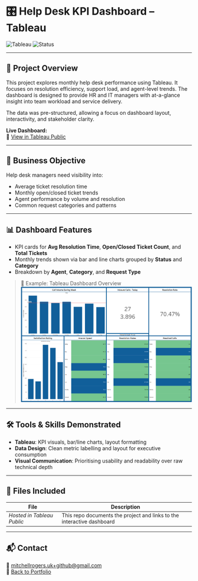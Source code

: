 # 🎛 Help Desk KPI Dashboard – Tableau

![Tableau](https://img.shields.io/badge/Tool-Tableau-blue?style=flat&logo=tableau&logoColor=white)
![Status](https://img.shields.io/badge/Project-Complete-brightgreen)

---

## 📌 Project Overview

This project explores monthly help desk performance using Tableau. It focuses on resolution efficiency, support load, and agent-level trends. The dashboard is designed to provide HR and IT managers with at-a-glance insight into team workload and service delivery.

The data was pre-structured, allowing a focus on dashboard layout, interactivity, and stakeholder clarity.

**Live Dashboard:**  
🔗 [View in Tableau Public](https://public.tableau.com/app/profile/mitchell.rogers/viz/Help_Desk_KPI_Dashboard/MonthlyDashboard)

---

## 🎯 Business Objective

Help desk managers need visibility into:
- Average ticket resolution time
- Monthly open/closed ticket trends
- Agent performance by volume and resolution
- Common request categories and patterns

---

## 📊 Dashboard Features

- KPI cards for **Avg Resolution Time**, **Open/Closed Ticket Count**, and **Total Tickets**
- Monthly trends shown via bar and line charts grouped by **Status** and **Category**
- Breakdown by **Agent**, **Category**, and **Request Type**

> 📸 Example: Tableau Dashboard Overview  
> ![Dashboard Screenshot](images/tableau-helpdesk-dashboard.png)

---

## 🛠 Tools & Skills Demonstrated

- **Tableau**: KPI visuals, bar/line charts, layout formatting
- **Data Design**: Clean metric labelling and layout for executive consumption
- **Visual Communication**: Prioritising usability and readability over raw technical depth

---

## 📂 Files Included

| File | Description |
|------|-------------|
| _Hosted in Tableau Public_ | This repo documents the project and links to the interactive dashboard |

---

## 📬 Contact

📧 mitchellrogers.uk+github@gmail.com  
🔗 [Back to Portfolio](https://mjr-portfolio.github.io/mjr_analyst_portfolio.github.io/)
